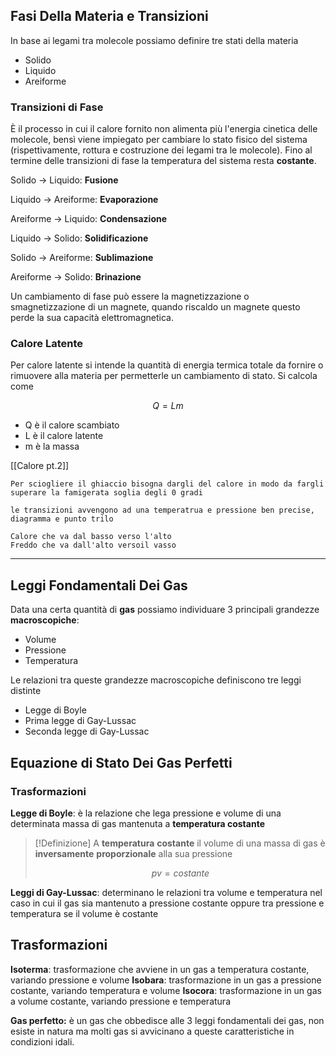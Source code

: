## Fasi Della Materia e Transizioni

In base ai legami tra molecole possiamo definire tre stati della materia

- Solido
- Liquido
- Areiforme

### Transizioni di Fase

È il processo in cui il calore fornito non alimenta più l'energia cinetica delle molecole, bensì viene impiegato per cambiare lo stato fisico del sistema (rispettivamente, rottura e costruzione dei legami tra le molecole). Fino al termine delle transizioni di fase la temperatura del sistema resta **costante**.

Solido $\rightarrow$ Liquido: **Fusione**

Liquido $\rightarrow$ Areiforme: **Evaporazione**

Areiforme $\rightarrow$ Liquido: **Condensazione**

Liquido $\rightarrow$ Solido: **Solidificazione**

Solido $\rightarrow$ Areiforme: **Sublimazione**

Areiforme $\rightarrow$ Solido: **Brinazione**

Un cambiamento di fase può essere la magnetizzazione o smagnetizzazione di un magnete, quando riscaldo un magnete questo perde la sua capacità elettromagnetica.

### Calore Latente

Per calore latente si intende la quantità di energia termica totale da fornire o rimuovere alla materia per permetterle un cambiamento di stato. Si calcola come

$$
Q = Lm
$$

- Q è il calore scambiato
- L è il calore latente
- m è la massa

[[Calore pt.2]]

```
Per sciogliere il ghiaccio bisogna dargli del calore in modo da fargli superare la famigerata soglia degli 0 gradi

le transizioni avvengono ad una temperatrua e pressione ben precise, diagramma e punto trilo 

```

```
Calore che va dal basso verso l'alto
Freddo che va dall'alto versoil vasso
```

---

## Leggi Fondamentali Dei Gas

Data una certa quantità di **gas** possiamo individuare 3 principali grandezze **macroscopiche**:

- Volume
- Pressione
- Temperatura

Le relazioni tra queste grandezze macroscopiche definiscono tre leggi distinte

- Legge di Boyle
- Prima legge di Gay-Lussac
- Seconda legge di Gay-Lussac

## Equazione di Stato Dei Gas Perfetti

### Trasformazioni

**Legge di Boyle**: è la relazione che lega pressione e volume di una determinata massa di gas mantenuta a **temperatura costante**

> [!Definizione]
> A **temperatura** **costante** il volume di una massa di gas è **inversamente** **proporzionale** alla sua pressione
> 
> $$
> pv = costante
> $$

**Leggi di Gay-Lussac**: determinano le relazioni tra volume e temperatura nel caso in cui il gas sia mantenuto a pressione costante oppure tra pressione e temperatura se il volume è costante

## Trasformazioni

**Isoterma**: trasformazione che avviene in un gas a temperatura costante, variando pressione e volume
**Isobara**: trasformazione in un gas a pressione costante, variando temperatura e volume
**Isocora**: trasformazione in un gas a volume costante, variando pressione e temperatura

**Gas perfetto:** è un gas che obbedisce alle 3 leggi fondamentali dei gas, non esiste in natura ma molti gas si avvicinano a queste caratteristiche in condizioni idali.

